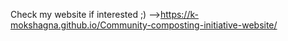 Check my website if interested ;) -->https://k-mokshagna.github.io/Community-composting-initiative-website/
